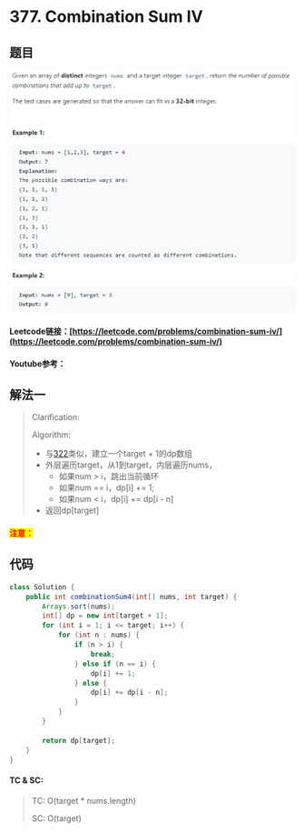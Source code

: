# 377. Combination Sum IV

## 题目

![](<../../.gitbook/assets/image (34) (1).png>)

#### Leetcode链接：[https://leetcode.com/problems/combination-sum-iv/](https://leetcode.com/problems/combination-sum-iv/)

#### Youtube参考：

## 解法一

> Clarification:&#x20;
>
> Algorithm:&#x20;
>
> * 与[322](322.-coin-change.md)类似，建立一个target + 1的dp数组
> * 外层遍历target，从1到target，内层遍历nums，
>   * 如果num > i，跳出当前循环
>   * 如果num == i，dp\[i] += 1;
>   * 如果num < i，dp\[i] += dp\[i - n]
> * 返回dp\[target]

#### <mark style="color:red;">注意：</mark>

## 代码

```java
class Solution {
    public int combinationSum4(int[] nums, int target) {
        Arrays.sort(nums);
        int[] dp = new int[target + 1];
        for (int i = 1; i <= target; i++) {
            for (int n : nums) {
                if (n > i) {
                    break;
                } else if (n == i) {
                    dp[i] += 1;
                } else {
                    dp[i] += dp[i - n];
                }
            }
        }
        
        return dp[target];
    }
}
```

#### TC & SC:&#x20;

> TC: O(target \* nums.length)
>
> SC: O(target)
